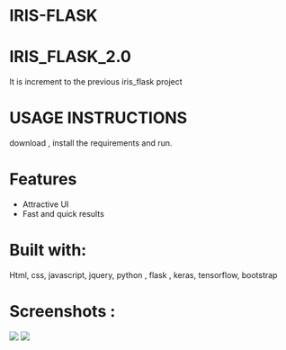 # IRIS-FLASK

# IRIS_FLASK_2.0
  It is increment to the previous iris_flask project
  
# USAGE INSTRUCTIONS
   download , install the requirements and run.
   
# Features
  * Attractive UI
  * Fast and quick results
  
# Built with:
  Html, css, javascript, jquery, python , flask , keras, tensorflow, bootstrap
  
# Screenshots :

<img src = 'https://github.com/106121071/IRIS_FLASK_2.0/blob/main/screenshots/1.png?raw=true' />
<img src = 'https://github.com/106121071/IRIS_FLASK_2.0/blob/main/screenshots/2.png?raw=true' />

